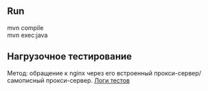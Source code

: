 Run
---

mvn compile  
mvn exec:java


Нагрузочное тестирование
------------------------


Метод: обращение к nginx через его встроенный прокси-сервер/самописный прокси-сервер.
[Логи тестов](https://github.com/Ksan0/ProxyServer/blob/master/tests.log)
